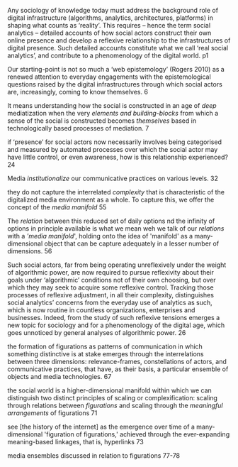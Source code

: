 Any sociology of knowledge today must address the background role of digital infrastructure (algorithms, analytics, architectures, platforms) in shaping what counts as ‘reality’. This requires – hence the term social analytics – detailed accounts of how social actors construct their own online presence and develop a reflexive relationship to the infrastructures of digital presence. Such detailed accounts constitute what we call ‘real social analytics’, and contribute to a phenomenology of the digital world. p1

Our starting-point is not so much a ‘web epistemology’ (Rogers 2010) as a renewed attention to everyday engagements with the epistemological questions raised by the digital infrastructures through which social actors are, increasingly, coming to know themselves. 6

It means understanding how the social is constructed in an age of _deep_ mediatization when the very _elements and building-blocks_ from which a sense of the social is constructed becomes _themselves_ based in technologically based processes of mediation. 7


if ‘presence’ for social actors now necessarily involves being categorised and measured by automated processes over which the social actor may have little control, or even awareness, how is this relationship experienced? 24

Media _institutionalize_ our communicative practices on various levels. 32

they do not capture the interrelated _complexity_ that is characteristic of the digitalized media environment as a whole. To capture this, we offer the concept of the _media manifold_ 55

The _relation_ between this reduced set of daily options nd the infinity of options in principle available is what we mean weh we talk of our _relations_ with a _'media manifold_', holding onto the idea of 'manifold' as a many-dimensional object that can be capture adequately in a lesser number of dimensions. 56

Such social actors, far from being operating unreflexively under the weight of algorithmic power, are now required to pursue reflexivity about their goals under ‘algorithmic’ conditions not of their own choosing, but over which they may seek to acquire some reflexive control. Tracking those processes of reflexive adjustment, in all their complexity, distinguishes social analytics’ concerns from the everyday use of analytics as such, which is now routine in countless organizations, enterprises and businesses. Indeed, from the study of such reflexive tensions emerges a new topic for sociology and for a phenomenology of the digital age, which goes unnoticed by general analyses of algorithmic power. 26

the formation of figurations as patterns of communication in which something distinctive is at stake emerges through the interrelations between three dimensions: relevance-frames, constellations of actors, and communicative practices, that have, as their basis, a particular ensemble of objects and media technologies. 67

the social world is a higher-dimensional manifold within which we can distinguish two distinct principles of scaling or complexification: scaling through relations between _figurations_ and scaling through the _meaningful arrangements_ of figurations 71

see [the history of the internet] as the emergence over time of a many-dimensional 'figuration of figurations,' achieved through the ever-expanding meaning-based linkages, that is, hyperlinks 73

media ensembles discussed in relation to figurations 77-78
